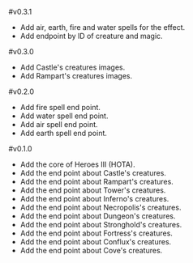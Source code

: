 #v0.3.1

- Add air, earth, fire and water spells for the effect.
- Add endpoint by ID of creature and magic.

#v0.3.0

- Add Castle's creatures images.
- Add Rampart's creatures images.

#v0.2.0

- Add fire spell end point.
- Add water spell end point.
- Add air spell end point.
- Add earth spell end point.

#v0.1.0

- Add the core of Heroes III (HOTA).
- Add the end point about Castle's creatures.
- Add the end point about Rampart's creatures.
- Add the end point about Tower's creatures.
- Add the end point about Inferno's creatures.
- Add the end point about Necropolis's creatures.
- Add the end point about Dungeon's creatures.
- Add the end point about Stronghold's creatures.
- Add the end point about Fortress's creatures.
- Add the end point about Conflux's creatures.
- Add the end point about Cove's creatures.